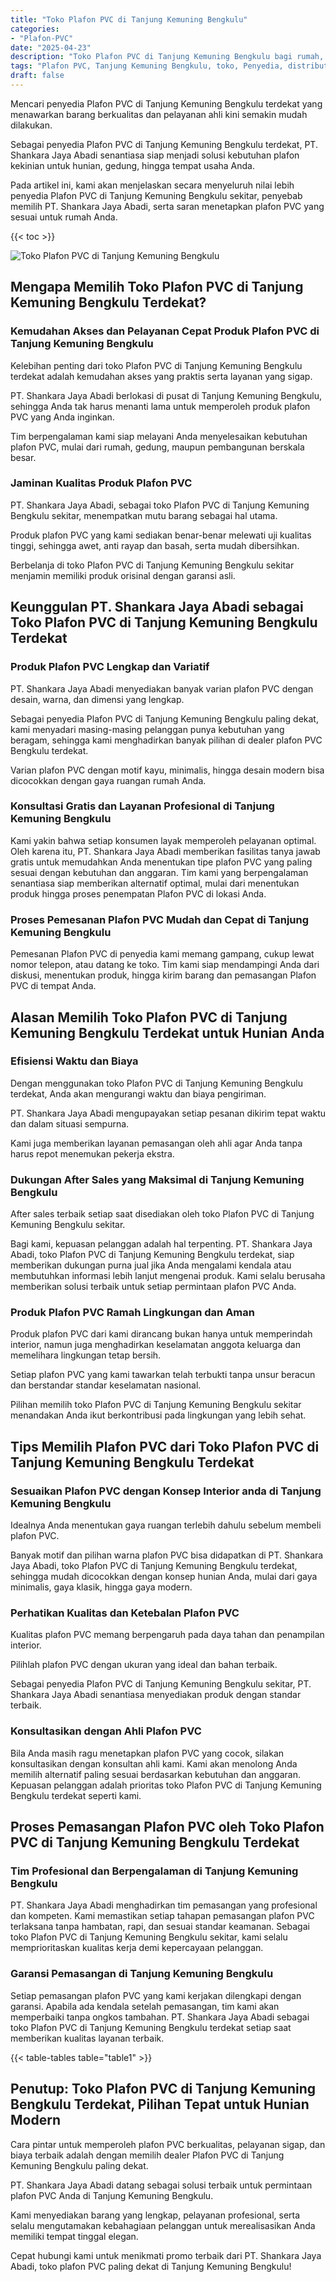 ```yaml
---
title: "Toko Plafon PVC di Tanjung Kemuning Bengkulu"
categories: 
- "Plafon-PVC"
date: "2025-04-23"
description: "Toko Plafon PVC di Tanjung Kemuning Bengkulu bagi rumah, perkantoran, serta gerai. Plafon berkualitas, beragam motif, pilihan warna menarik, beserta jasa pemasangan oleh teknisi profesional dan jaminan resmi!|Jasa penyediaan Plafon PVC di Tanjung Kemuning Bengkulu untuk kebutuhan tempat tinggal, perkantoran, maupun toko, dengan produk terbaik dan instalasi oleh tenaga ahli ahli dan garansi resmi.|Alternatif Plafon PVC di Tanjung Kemuning Bengkulu yang terpercaya bagi tempat tinggal, perkantoran, dan gerai, dengan plafon berkualitas dan pemasangan oleh tenaga ahli profesional dan kepastian resmi.|Distribusi Plafon PVC di Tanjung Kemuning Bengkulu bagi hunian, kantor, dan gerai, beserta produk unggulan dan instalasi ditangani oleh tim profesional, dilengkapi dengan jaminan resmi.}"
tags: "Plafon PVC, Tanjung Kemuning Bengkulu, toko, Penyedia, distributor"
draft: false
---
```


Mencari penyedia Plafon PVC di Tanjung Kemuning Bengkulu terdekat yang menawarkan barang berkualitas dan pelayanan ahli kini semakin mudah dilakukan.

Sebagai penyedia Plafon PVC di Tanjung Kemuning Bengkulu terdekat, PT. Shankara Jaya Abadi senantiasa siap menjadi solusi kebutuhan plafon kekinian untuk hunian, gedung, hingga tempat usaha Anda.

Pada artikel ini, kami akan menjelaskan secara menyeluruh nilai lebih penyedia Plafon PVC di Tanjung Kemuning Bengkulu sekitar, penyebab memilih PT. Shankara Jaya Abadi, serta saran menetapkan plafon PVC yang sesuai untuk rumah Anda.

{{< toc >}}

![Toko Plafon PVC di Tanjung Kemuning Bengkulu](/images/Plafon-PVC/Toko-Plafon-PVC-di-Tanjung-Kemuning-Bengkulu.png)


## Mengapa Memilih Toko Plafon PVC di Tanjung Kemuning Bengkulu Terdekat?

### Kemudahan Akses dan Pelayanan Cepat Produk Plafon PVC di Tanjung Kemuning Bengkulu

Kelebihan penting dari toko Plafon PVC di Tanjung Kemuning Bengkulu terdekat adalah kemudahan akses yang praktis serta layanan yang sigap.

PT. Shankara Jaya Abadi berlokasi di pusat di Tanjung Kemuning Bengkulu, sehingga Anda tak harus menanti lama untuk memperoleh produk plafon PVC yang Anda inginkan.

Tim berpengalaman kami siap melayani Anda menyelesaikan kebutuhan plafon PVC, mulai dari rumah, gedung, maupun pembangunan berskala besar.

### Jaminan Kualitas Produk Plafon PVC

PT. Shankara Jaya Abadi, sebagai toko Plafon PVC di Tanjung Kemuning Bengkulu sekitar, menempatkan mutu barang sebagai hal utama.

Produk plafon PVC yang kami sediakan benar-benar melewati uji kualitas tinggi, sehingga awet, anti rayap dan basah, serta mudah dibersihkan.

Berbelanja di toko Plafon PVC di Tanjung Kemuning Bengkulu sekitar menjamin memiliki produk orisinal dengan garansi asli.

## Keunggulan PT. Shankara Jaya Abadi sebagai Toko Plafon PVC di Tanjung Kemuning Bengkulu Terdekat

### Produk Plafon PVC Lengkap dan Variatif

PT. Shankara Jaya Abadi menyediakan banyak varian plafon PVC dengan desain, warna, dan dimensi yang lengkap.

Sebagai penyedia Plafon PVC di Tanjung Kemuning Bengkulu paling dekat, kami menyadari masing-masing pelanggan punya kebutuhan yang beragam, sehingga kami menghadirkan banyak pilihan di dealer plafon PVC Bengkulu terdekat.

Varian plafon PVC dengan motif kayu, minimalis, hingga desain modern bisa dicocokkan dengan gaya ruangan rumah Anda.

### Konsultasi Gratis dan Layanan Profesional di Tanjung Kemuning Bengkulu

Kami yakin bahwa setiap konsumen layak memperoleh pelayanan optimal. Oleh karena itu, PT. Shankara Jaya Abadi memberikan fasilitas tanya jawab gratis untuk memudahkan Anda menentukan tipe plafon PVC yang paling sesuai dengan kebutuhan dan anggaran. Tim kami yang berpengalaman senantiasa siap memberikan alternatif optimal, mulai dari menentukan produk hingga proses penempatan Plafon PVC di lokasi Anda.

### Proses Pemesanan Plafon PVC Mudah dan Cepat di Tanjung Kemuning Bengkulu

Pemesanan Plafon PVC di penyedia kami memang gampang, cukup lewat nomor telepon, atau datang ke toko. Tim kami siap mendampingi Anda dari diskusi, menentukan produk, hingga kirim barang dan pemasangan Plafon PVC di tempat Anda.

## Alasan Memilih Toko Plafon PVC di Tanjung Kemuning Bengkulu Terdekat untuk Hunian Anda

### Efisiensi Waktu dan Biaya

Dengan menggunakan toko Plafon PVC di Tanjung Kemuning Bengkulu terdekat, Anda akan mengurangi waktu dan biaya pengiriman.

PT. Shankara Jaya Abadi mengupayakan setiap pesanan dikirim tepat waktu dan dalam situasi sempurna.

Kami juga memberikan layanan pemasangan oleh ahli agar Anda tanpa harus repot menemukan pekerja ekstra.

### Dukungan After Sales yang Maksimal di Tanjung Kemuning Bengkulu

After sales terbaik setiap saat disediakan oleh toko Plafon PVC di Tanjung Kemuning Bengkulu sekitar.

Bagi kami, kepuasan pelanggan adalah hal terpenting. PT. Shankara Jaya Abadi, toko Plafon PVC di Tanjung Kemuning Bengkulu terdekat, siap memberikan dukungan purna jual jika Anda mengalami kendala atau membutuhkan informasi lebih lanjut mengenai produk. Kami selalu berusaha memberikan solusi terbaik untuk setiap permintaan plafon PVC Anda.

### Produk Plafon PVC Ramah Lingkungan dan Aman

Produk plafon PVC dari kami dirancang bukan hanya untuk memperindah interior, namun juga menghadirkan keselamatan anggota keluarga dan memelihara lingkungan tetap bersih.

Setiap plafon PVC yang kami tawarkan telah terbukti tanpa unsur beracun dan berstandar standar keselamatan nasional.

Pilihan memilih toko Plafon PVC di Tanjung Kemuning Bengkulu sekitar menandakan Anda ikut berkontribusi pada lingkungan yang lebih sehat.

## Tips Memilih Plafon PVC dari Toko Plafon PVC di Tanjung Kemuning Bengkulu Terdekat

### Sesuaikan Plafon PVC dengan Konsep Interior anda di Tanjung Kemuning Bengkulu

Idealnya Anda menentukan gaya ruangan terlebih dahulu sebelum membeli plafon PVC.

Banyak motif dan pilihan warna plafon PVC bisa didapatkan di PT. Shankara Jaya Abadi, toko Plafon PVC di Tanjung Kemuning Bengkulu terdekat, sehingga mudah dicocokkan dengan konsep hunian Anda, mulai dari gaya minimalis, gaya klasik, hingga gaya modern.

### Perhatikan Kualitas dan Ketebalan Plafon PVC

Kualitas plafon PVC memang berpengaruh pada daya tahan dan penampilan interior.

Pilihlah plafon PVC dengan ukuran yang ideal dan bahan terbaik.

Sebagai penyedia Plafon PVC di Tanjung Kemuning Bengkulu sekitar, PT. Shankara Jaya Abadi senantiasa menyediakan produk dengan standar terbaik.

### Konsultasikan dengan Ahli Plafon PVC

Bila Anda masih ragu menetapkan plafon PVC yang cocok, silakan konsultasikan dengan konsultan ahli kami. Kami akan menolong Anda memilih alternatif paling sesuai berdasarkan kebutuhan dan anggaran. Kepuasan pelanggan adalah prioritas toko Plafon PVC di Tanjung Kemuning Bengkulu terdekat seperti kami.

## Proses Pemasangan Plafon PVC oleh Toko Plafon PVC di Tanjung Kemuning Bengkulu Terdekat

### Tim Profesional dan Berpengalaman di Tanjung Kemuning Bengkulu

PT. Shankara Jaya Abadi menghadirkan tim pemasangan yang profesional dan kompeten. Kami memastikan setiap tahapan pemasangan plafon PVC terlaksana tanpa hambatan, rapi, dan sesuai standar keamanan. Sebagai toko Plafon PVC di Tanjung Kemuning Bengkulu sekitar, kami selalu memprioritaskan kualitas kerja demi kepercayaan pelanggan.

### Garansi Pemasangan di Tanjung Kemuning Bengkulu

Setiap pemasangan plafon PVC yang kami kerjakan dilengkapi dengan garansi. Apabila ada kendala setelah pemasangan, tim kami akan memperbaiki tanpa ongkos tambahan. PT. Shankara Jaya Abadi sebagai toko Plafon PVC di Tanjung Kemuning Bengkulu terdekat setiap saat memberikan kualitas layanan terbaik.

{{< table-tables table="table1" >}}

## Penutup: Toko Plafon PVC di Tanjung Kemuning Bengkulu Terdekat, Pilihan Tepat untuk Hunian Modern

Cara pintar untuk memperoleh plafon PVC berkualitas, pelayanan sigap, dan biaya terbaik adalah dengan memilih dealer Plafon PVC di Tanjung Kemuning Bengkulu paling dekat.

PT. Shankara Jaya Abadi datang sebagai solusi terbaik untuk permintaan plafon PVC Anda di Tanjung Kemuning Bengkulu.

Kami menyediakan barang yang lengkap, pelayanan profesional, serta selalu mengutamakan kebahagiaan pelanggan untuk merealisasikan Anda memiliki tempat tinggal elegan.

Cepat hubungi kami untuk menikmati promo terbaik dari PT. Shankara Jaya Abadi, toko plafon PVC paling dekat di Tanjung Kemuning Bengkulu!